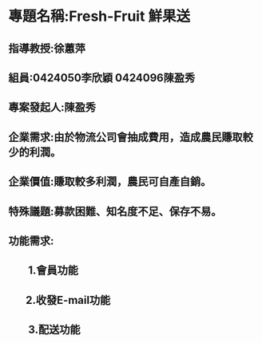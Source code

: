 # 專題名稱:Fresh-Fruit 鮮果送
## 指導教授:徐蕙萍
## 組員:0424050李欣穎 0424096陳盈秀
## 專案發起人:陳盈秀
## 企業需求:由於物流公司會抽成費用，造成農民賺取較少的利潤。
## 企業價值:賺取較多利潤，農民可自產自銷。
## 特殊議題:募款困難、知名度不足、保存不易。
## 功能需求:
##         1.會員功能
##         2.收發E-mail功能
##         3.配送功能
